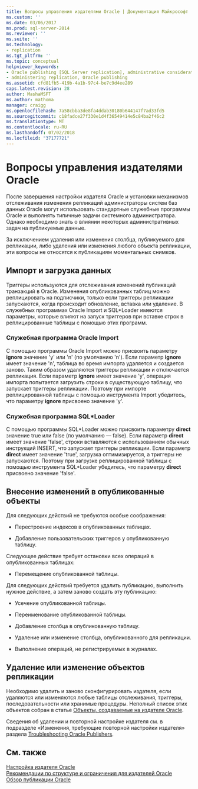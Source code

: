 ```yaml
---
title: Вопросы управления издателями Oracle | Документация Майкрософт
ms.custom: ''
ms.date: 03/06/2017
ms.prod: sql-server-2014
ms.reviewer: ''
ms.suite: ''
ms.technology:
- replication
ms.tgt_pltfrm: ''
ms.topic: conceptual
helpviewer_keywords:
- Oracle publishing [SQL Server replication], administrative considerations
- administering replication, Oracle publishing
ms.assetid: cfd81fb5-419b-4a1b-97c4-be7c9d4ee289
caps.latest.revision: 28
author: MashaMSFT
ms.author: mathoma
manager: craigg
ms.openlocfilehash: 7a58cbba3de8fa4ddab30180b644147f7ad33fd5
ms.sourcegitcommit: c18fadce27f330e1d4f36549414e5c84ba2f46c2
ms.translationtype: MT
ms.contentlocale: ru-RU
ms.lasthandoff: 07/02/2018
ms.locfileid: "37177721"
---
```

# <a name="administrative-considerations-for-oracle-publishers"></a>Вопросы управления издателями Oracle
  После завершения настройки издателя Oracle и установки механизмов отслеживания изменения репликаций администраторы систем баз данных Oracle могут использовать стандартные служебные программы Oracle и выполнять типичные задачи системного администратора. Однако необходимо знать о влиянии некоторых административных задач на публикуемые данные.  
  
 За исключением удаления или изменения столбца, публикуемого для репликации, либо удаления или изменения любого объекта репликации, эти вопросы не относятся к публикациям моментальных снимков.  
  
## <a name="importing-and-loading-data"></a>Импорт и загрузка данных  
 Триггеры используются для отслеживания изменений публикаций транзакций в Oracle. Изменения опубликованных таблиц можно реплицировать на подписчики, только если триггеры репликации запускаются, когда происходит обновление, вставка или удаление. В служебных программах Oracle Import и SQL*Loader имеются параметры, которые влияют на запуск триггеров при вставке строк в реплицированные таблицы с помощью этих программ.  
  
### <a name="oracle-import"></a>Служебная программа Oracle Import  
 С помощью программы Oracle Import можно присвоить параметру **ignore** значение 'y' или 'n' (по умолчанию 'n'). Если параметр **ignore** имеет значение 'n', таблица во время импорта удаляется и создается заново. Таким образом удаляются триггеры репликации и отключается репликация. Если параметр **ignore** имеет значение 'y', операция импорта попытается загрузить строки в существующую таблицу, что запускает триггеры репликации. Поэтому при импорте реплицированной таблицы с помощью инструмента Import убедитесь, что параметру **ignore** присвоено значение 'y'.  
  
### <a name="sqlloader"></a>Служебная программа SQL*Loader  
 С помощью программы SQL\*Loader можно присвоить параметру **direct** значение true или false (по умолчанию — false). Если параметр **direct** имеет значение 'false', строки вставляются с использованием обычных инструкций INSERT, что запускает триггеры репликации. Если параметр **direct** имеет значение 'true', загрузка оптимизируется, а триггеры не запускаются. Поэтому при загрузке реплицированной таблицы с помощью инструмента SQL*Loader убедитесь, что параметру **direct** присвоено значение 'false'.  
  
## <a name="making-changes-to-published-objects"></a>Внесение изменений в опубликованные объекты  
 Для следующих действий не требуются особые соображения:  
  
-   Перестроение индексов в опубликованных таблицах.  
  
-   Добавление пользовательских триггеров у опубликованную таблицу.  
  
 Следующее действие требует остановки всех операций в опубликованных таблицах:  
  
-   Перемещение опубликованной таблицы.  
  
 Для следующих действий требуется удалить публикацию, выполнить нужное действие, а затем заново создать эту публикацию:  
  
-   Усечение опубликованной таблицы.  
  
-   Переименование опубликованной таблицы.  
  
-   Добавление столбца в опубликованную таблицу.  
  
-   Удаление или изменение столбца, опубликованного для репликации.  
  
-   Выполнение операций, не регистрируемых в журналах.  
  
## <a name="dropping-or-modifying-replication-objects"></a>Удаление или изменение объектов репликации  
 Необходимо удалить и заново сконфигурировать издателя, если удаляются или изменяются любые таблицы отслеживания, триггеры, последовательности или хранимые процедуры. Неполный список этих объектов собран в статье [Объекты, создаваемые на издателе Oracle](objects-created-on-the-oracle-publisher.md).  
  
 Сведения об удалении и повторной настройке издателя см. в подразделе «Изменения, требующие повторной настройки издателя» раздела [Troubleshooting Oracle Publishers](troubleshooting-oracle-publishers.md).  
  
## <a name="see-also"></a>См. также  
 [Настройка издателя Oracle](configure-an-oracle-publisher.md)   
 [Рекомендации по структуре и ограничения для издателей Oracle](design-considerations-and-limitations-for-oracle-publishers.md)   
 [Обзор публикации Oracle](oracle-publishing-overview.md)  
  
  
